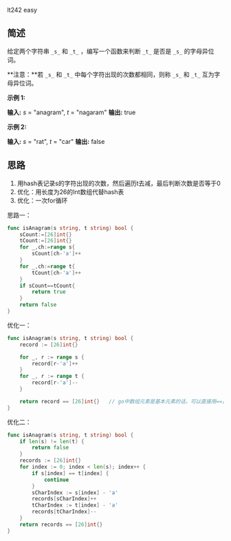 lt242 easy

## 简述
给定两个字符串 `_s_` 和 `_t_` ，编写一个函数来判断 `_t_` 是否是 `_s_` 的字母异位词。

**注意：**若 `_s_` 和 `_t_` 中每个字符出现的次数都相同，则称 `_s_` 和 `_t_` 互为字母异位词。

**示例 1:**

**输入:** _s_ = "anagram", _t_ = "nagaram"
**输出:** true

**示例 2:**

**输入:** _s_ = "rat", _t_ = "car"
**输出:** false

## 思路
1. 用hash表记录s的字符出现的次数，然后遍历t去减，最后判断次数是否等于0
2. 优化：用长度为26的Int数组代替hash表
3. 优化：一次for循环

思路一：
```go
func isAnagram(s string, t string) bool {
    sCount:=[26]int{}
    tCount:=[26]int{}
    for _,ch:=range s{
        sCount[ch-'a']++
    }
    for _,ch:=range t{
        tCount[ch-'a']++
    }
    if sCount==tCount{
        return true
    }
    return false
}
```

优化一：
```go
func isAnagram(s string, t string) bool {
	record := [26]int{}

	for _, r := range s {
		record[r-'a']++
	}
	for _, r := range t {
		record[r-'a']--
	}

	return record == [26]int{}   // go中数组元素是基本元素的话，可以直接用==比较是否相等
}
```

优化二：
```go
func isAnagram(s string, t string) bool {
	if len(s) != len(t) {
		return false
	}
	records := [26]int{}
	for index := 0; index < len(s); index++ {
		if s[index] == t[index] {
			continue
		}
		sCharIndex := s[index] - 'a'
		records[sCharIndex]++
		tCharIndex := t[index] - 'a'
		records[tCharIndex]--
	}
	return records == [26]int{}
}
```